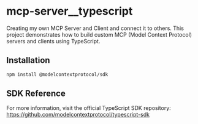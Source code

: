 # mcp-server__typescript
Creating my own MCP Server and Client and connect it to others.
This project demonstrates how to build custom MCP (Model Context Protocol) servers and clients using TypeScript.

## Installation
```bash
npm install @modelcontextprotocol/sdk
```

## SDK Reference
For more information, visit the official TypeScript SDK repository: https://github.com/modelcontextprotocol/typescript-sdk
